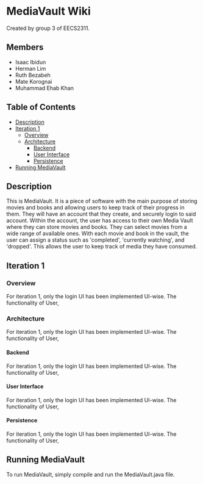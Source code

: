 # MediaVault Wiki

Created by group 3 of EECS2311.

## Members 
* Isaac Ibidun
* Herman Lim
* Ruth Bezabeh
* Mate Korognai
* Muhammad Ehab Khan

## Table of Contents 
- [Description](#description)
- [Iteration 1](#review)
  - [Overview](#overview)
  - [Architecture](#architecture)
    - [Backend](#backend)
    - [User Interface](#user-interface)
    - [Persistence](#persistence)
- [Running MediaVault](#running-mediavault)

## Description
This is MediaVault. It is a piece of software with the main purpose of storing movies and books and allowing users to keep track of their progress in them. They will have an account that they create, and securely login to said account. Within the account, the user has access to their own Media Vault where they can store movies and books. They can select movies from a wide range of available ones. With each movie and book in the vault, the user can assign a status such as 'completed', 'currently watching', and 'dropped'. This allows the user to keep track of media they have consumed.

## Iteration 1 

### Overview 
For iteration 1, only the login UI has been implemented UI-wise. The functionality of User,

### Architecture
For iteration 1, only the login UI has been implemented UI-wise. The functionality of User,

#### Backend
For iteration 1, only the login UI has been implemented UI-wise. The functionality of User,

#### User Interface
For iteration 1, only the login UI has been implemented UI-wise. The functionality of User,

#### Persistence
For iteration 1, only the login UI has been implemented UI-wise. The functionality of User,

## Running MediaVault
To run MediaVault, simply compile and run the MediaVault.java file.


